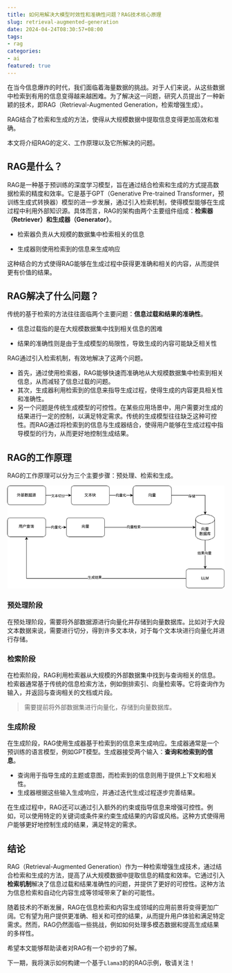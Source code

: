 ```yaml
---
title: 如何用解决大模型时效性和准确性问题？RAG技术核心原理
slug: retrieval-augmented-generation
date: 2024-04-24T08:30:57+08:00
tags: 
- rag
categories:
- ai
featured: true
---
```


在当今信息爆炸的时代，我们面临着海量数据的挑战。对于人们来说，从这些数据中检索到有用的信息变得越来越困难。为了解决这一问题，研究人员提出了一种新颖的技术，即RAG（Retrieval-Augmented Generation，检索增强生成）。

RAG结合了检索和生成的方法，使得从大规模数据中提取信息变得更加高效和准确。

本文将介绍RAG的定义、工作原理以及它所解决的问题。

<!--more-->

## RAG是什么？
RAG是一种基于预训练的深度学习模型，旨在通过结合检索和生成的方式提高数据检索的精度和效率。它是基于GPT（Generative Pre-trained Transformer，预训练生成式转换器）模型的进一步发展，通过引入检索机制，使得模型能够在生成过程中利用外部知识源。具体而言，RAG的架构由两个主要组件组成：**检索器（Retriever）和生成器（Generator）**。

+ 检索器负责从大规模的数据集中检索相关的信息

+ 生成器则使用检索到的信息来生成响应


这种结合的方式使得RAG能够在生成过程中获得更准确和相关的内容，从而提供更有价值的结果。

## RAG解决了什么问题？
传统的基于检索的方法往往面临两个主要问题：**信息过载和结果的准确性**。

+ 信息过载指的是在大规模数据集中找到相关信息的困难

+ 结果的准确性则是由于生成模型的局限性，导致生成的内容可能缺乏相关性

RAG通过引入检索机制，有效地解决了这两个问题。

+ 首先，通过使用检索器，RAG能够快速而准确地从大规模数据集中检索到相关信息，从而减轻了信息过载的问题。
+ 其次，生成器利用检索到的信息来指导生成过程，使得生成的内容更具相关性和准确性。
+ 另一个问题是传统生成模型的可控性。在某些应用场景中，用户需要对生成的结果进行一定的控制，以满足特定需求。传统的生成模型往往缺乏这种可控性。而RAG通过将检索到的信息与生成器结合，使得用户能够在生成过程中指导模型的行为，从而更好地控制生成结果。

## RAG的工作原理
RAG的工作原理可以分为三个主要步骤：预处理、检索和生成。

![RAG.drawio](https://raw.githubusercontent.com/xialeistudio/picture-bucket/main/blog/RAG.drawio.png)

### 预处理阶段

在预处理阶段，需要将外部数据源进行向量化并存储到向量数据库。比如对于大段文本数据来说，需要进行切分，得到许多文本块，对于每个文本块进行向量化并进行存储。

### 检索阶段
在检索阶段，RAG利用检索器从大规模的外部数据集中找到与查询相关的信息。检索器通常基于传统的信息检索方法，例如倒排索引、向量检索等。它将查询作为输入，并返回与查询相关的文档或片段。

> 需要提前将外部数据集进行向量化，存储到向量数据库。

### 生成阶段
在生成阶段，RAG使用生成器基于检索到的信息来生成响应。生成器通常是一个预训练的语言模型，例如GPT模型。生成器接受两个输入：**查询和检索到的信息**。

+ 查询用于指导生成的主题或意图，而检索到的信息则用于提供上下文和相关性。
+ 生成器根据这些输入生成响应，并通过迭代生成过程逐步完善结果。

在生成过程中，RAG还可以通过引入额外的约束或指导信息来增强可控性。例如，可以使用特定的关键词或条件来约束生成结果的内容或风格。这种方式使得用户能够更好地控制生成的结果，满足特定的需求。

## 结论
RAG（Retrieval-Augmented Generation）作为一种检索增强生成技术，通过结合检索和生成的方法，提高了从大规模数据中提取信息的精度和效率。它通过引入**检索机制**解决了信息过载和结果准确性的问题，并提供了更好的可控性。这种方法为信息检索和自动化内容生成等领域带来了新的可能性。

随着技术的不断发展，RAG在信息检索和内容生成领域的应用前景将变得更加广阔。它有望为用户提供更准确、相关和可控的结果，从而提升用户体验和满足特定需求。然而，RAG仍然面临一些挑战，例如如何处理多模态数据和提高生成结果的多样性。

希望本文能够帮助读者对RAG有一个初步的了解。

下一期，我将演示如何构建一个基于`Llama3`的的RAG示例，敬请关注！